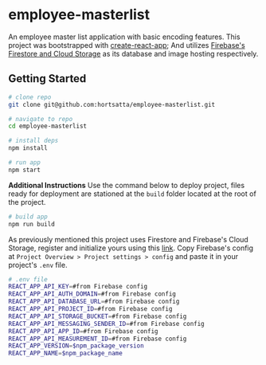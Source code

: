 employee-masterlist
======================
An employee master list application with basic encoding features.
This project was bootstrapped with [create-react-app](https://github.com/facebook/create-react-app#readme); And utilizes [Firebase's Firestore and Cloud Storage](https://firebase.google.com/) as its database and image hosting respectively.

## Getting Started
```bash
# clone repo
git clone git@github.com:hortsatta/employee-masterlist.git

# navigate to repo
cd employee-masterlist

# install deps
npm install

# run app
npm start
```

**Additional Instructions**
Use the command below to deploy project, files ready for deployment are stationed at the `build` folder located at the root of the project.
```bash
# build app
npm run build
```
As previously mentioned this project uses Firestore and Firebase's Cloud Storage, register and initialize yours using this [link](https://firebase.google.com/). Copy Firebase's config at `Project Overview > Project settings > config` and paste it in your project's `.env` file.
```bash
# .env file
REACT_APP_API_KEY=#from Firebase config
REACT_APP_API_AUTH_DOMAIN=#from Firebase config
REACT_APP_API_DATABASE_URL=#from Firebase config
REACT_APP_API_PROJECT_ID=#from Firebase config
REACT_APP_API_STORAGE_BUCKET=#from Firebase config
REACT_APP_API_MESSAGING_SENDER_ID=#from Firebase config
REACT_APP_API_APP_ID=#from Firebase config
REACT_APP_API_MEASUREMENT_ID=#from Firebase config
REACT_APP_VERSION=$npm_package_version
REACT_APP_NAME=$npm_package_name
```